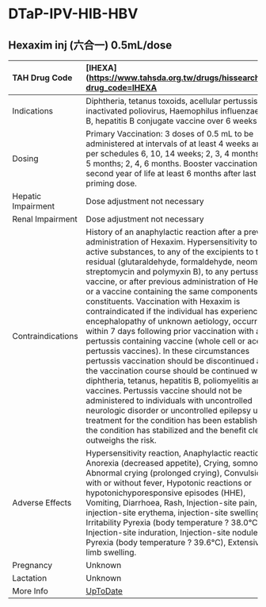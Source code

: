 # DTaP-IPV-HIB-HBV

## Hexaxim inj (六合一) 0.5mL/dose

| TAH Drug Code      | [IHEXA](https://www.tahsda.org.tw/drugs/hissearch.php?drug_code=IHEXA                                                                                                                                                                                                                                                                                                                                                                                                                                                                                                                                                                                                                                                                                                                                                                                                                                                                                                                                                                                                                              |
|:-------------------|:---------------------------------------------------------------------------------------------------------------------------------------------------------------------------------------------------------------------------------------------------------------------------------------------------------------------------------------------------------------------------------------------------------------------------------------------------------------------------------------------------------------------------------------------------------------------------------------------------------------------------------------------------------------------------------------------------------------------------------------------------------------------------------------------------------------------------------------------------------------------------------------------------------------------------------------------------------------------------------------------------------------------------------------------------------------------------------------------------|
| Indications        | Diphtheria, tetanus toxoids, acellular pertussis, inactivated poliovirus, Haemophilus influenzae type B, hepatitis B conjugate vaccine over 6 weeks old.                                                                                                                                                                                                                                                                                                                                                                                                                                                                                                                                                                                                                                                                                                                                                                                                                                                                                                                                           |
| Dosing             | Primary Vaccination: 3 doses of 0.5 mL to be administered at intervals of at least 4 weeks and as per schedules 6, 10, 14 weeks; 2, 3, 4 months; 3, 4, 5 months; 2, 4, 6 months. Booster vaccination second year of life at least 6 months after last priming dose.                                                                                                                                                                                                                                                                                                                                                                                                                                                                                                                                                                                                                                                                                                                                                                                                                                |
| Hepatic Impairment | Dose adjustment not necessary                                                                                                                                                                                                                                                                                                                                                                                                                                                                                                                                                                                                                                                                                                                                                                                                                                                                                                                                                                                                                                                                      |
| Renal Impairment   | Dose adjustment not necessary                                                                                                                                                                                                                                                                                                                                                                                                                                                                                                                                                                                                                                                                                                                                                                                                                                                                                                                                                                                                                                                                      |
| Contraindications  | History of an anaphylactic reaction after a previous administration of Hexaxim. Hypersensitivity to the active substances, to any of the excipients to trace residual (glutaraldehyde, formaldehyde, neomycin, streptomycin and polymyxin B), to any pertussis vaccine, or after previous administration of Hexaxim or a vaccine containing the same components or constituents. Vaccination with Hexaxim is contraindicated if the individual has experienced an encephalopathy of unknown aetiology, occurring within 7 days following prior vaccination with a pertussis containing vaccine (whole cell or acellular pertussis vaccines). In these circumstances pertussis vaccination should be discontinued and the vaccination course should be continued with diphtheria, tetanus, hepatitis B, poliomyelitis and Hib vaccines. Pertussis vaccine should not be administered to individuals with uncontrolled neurologic disorder or uncontrolled epilepsy until treatment for the condition has been established, the condition has stabilized and the benefit clearly outweighs the risk. |
| Adverse Effects    | Hypersensitivity reaction, Anaphylactic reaction, Anorexia (decreased appetite), Crying, somnolence, Abnormal crying (prolonged crying), Convulsions with or without fever, Hypotonic reactions or hypotonichyporesponsive episodes (HHE), Vomiting, Diarrhoea, Rash, Injection-site pain, injection-site erythema, injection-site swelling Irritability Pyrexia (body temperature ? 38.0°C), Injection-site induration, Injection-site nodule Pyrexia (body temperature ? 39.6°C), Extensive limb swelling.                                                                                                                                                                                                                                                                                                                                                                                                                                                                                                                                                                                       |
| Pregnancy          | Unknown                                                                                                                                                                                                                                                                                                                                                                                                                                                                                                                                                                                                                                                                                                                                                                                                                                                                                                                                                                                                                                                                                            |
| Lactation          | Unknown                                                                                                                                                                                                                                                                                                                                                                                                                                                                                                                                                                                                                                                                                                                                                                                                                                                                                                                                                                                                                                                                                            |
| More Info          | [UpToDate](https://www.uptodate.com/contents/dtap-ipv-hib-hbv-drug-information)                                                                                                                                                                                                                                                                                                                                                                                                                                                                                                                                                                                                                                                                                                                                                                                                                                                                                                                                                                                                                    |


